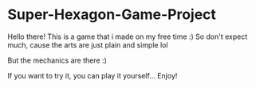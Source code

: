 # Super-Hexagon-Game-Project

Hello there!
This is a game that i made on my free time :)
So don't expect much, cause the arts are just plain and simple lol

But the mechanics are there :)

If you want to try it, you can play it yourself...
Enjoy!
